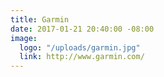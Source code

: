 ```yaml
---
title: Garmin
date: 2017-01-21 20:40:00 -08:00
image:
  logo: "/uploads/garmin.jpg"
  link: http://www.garmin.com/
---
```


